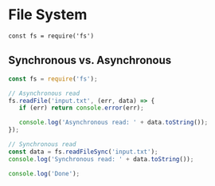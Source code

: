 # File System

`const fs = require('fs')`

## Synchronous vs. Asynchronous

```javascript
const fs = require('fs');

// Asynchronous read
fs.readFile('input.txt', (err, data) => {
   if (err) return console.error(err);

   console.log('Asynchronous read: ' + data.toString());
});

// Synchronous read
const data = fs.readFileSync('input.txt');
console.log('Synchronous read: ' + data.toString());

console.log('Done');
```

